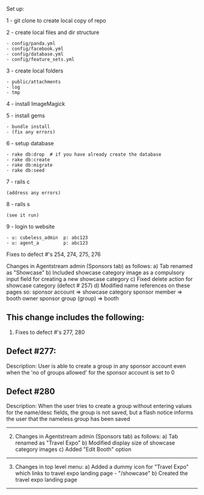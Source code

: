 Set up:

1 - git clone  to create local copy of repo 

2 - create local files and dir structure

    - config/panda.yml
    - config/facebook.yml
    - config/database.yml
    - config/feature_sets.yml
3 - create local folders       

    - public/attachments
    - log
    - tmp

4 - install ImageMagick

5 - install gems

    - bundle install
    - (fix any errors)

6 - setup database

    - rake db:drop  # if you have already create the database
    - rake db:create
    - rake db:migrate
    - rake db:seed

7 - rails c
    
    (address any errors)

8 - rails s
    
    (see it run)

9 - login to website  

    - u: cubeless_admin  p: abc123
    - u: agent_a         p: abc123

Fixes to defect #'s 254, 274, 275, 276

Changes in Agentstream admin (Sponsors tab) as follows:
a) Tab renamed as "Showcase"
b) Included showcase category image as a compulsory input field for creating a new showcase category
c) Fixed delete action for showcase category (defect # 257)
d) Modified name references on these pages so:
      sponsor account => showcase category
      sponsor member => booth owner
      sponsor group (group) => booth

This change includes the following:
----------------------------------------------------------------------------------------------------------------
1. Fixes to defect #'s 277, 280

Defect #277:
-------------
Description: User is able to create a group in any sponsor account even when the 'no of groups allowed' for the
sponsor account is set to 0

Defect #280
-------------
Description: When the user tries to create a group without entering values for the name/desc fields, the group 
is not saved, but a flash notice informs the user that the nameless group has been saved

----------------------------------------------------------------------------------------------------------------

2. Changes in Agentstream admin (Sponsors tab) as follows:
a) Tab renamed as "Travel Expo"
b) Modified display size of showcase category images
c) Added "Edit Booth" option

----------------------------------------------------------------------------------------------------------------

3. Changes in top level menu:
a) Added a dummy icon for "Travel Expo" which links to travel expo landing page - "/showcase"
b) Created the travel expo landing page

----------------------------------------------------------------------------------------------------------------
